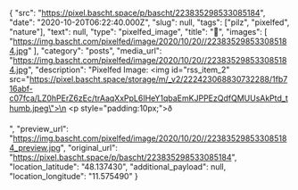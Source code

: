 {
  "src": "https://pixel.bascht.space/p/bascht/223835298533085184",
  "date": "2020-10-20T06:22:40.000Z",
  "slug": null,
  "tags": ["pilz", "pixelfed", "nature"],
  "text": null,
  "type": "pixelfed_image",
  "title": "🍄",
  "images": [
    "https://img.bascht.com/pixelfed/image/2020/10/20//223835298533085184.jpg"
  ],
  "category": "posts",
  "media_url": "https://img.bascht.com/pixelfed/image/2020/10/20//223835298533085184.jpg",
  "description": "Pixelfed Image: <img id=\"rss_item_2\" src=\"https://pixel.bascht.space/storage/m/_v2/222423068830732288/1fb716abf-c07fca/LZ0hPErZ6zEc/trAaqXxPpL6IHeY1qbaEmKJPPEzQdfQMUUsAkPtd_thumb.jpeg\">\n            <p style=\"padding:10px;\">ð</p>",
  "preview_url": "https://img.bascht.com/pixelfed/image/2020/10/20//223835298533085184_preview.jpg",
  "original_url": "https://pixel.bascht.space/p/bascht/223835298533085184",
  "location_latitude": "48.137430",
  "additional_payload": null,
  "location_longitude": "11.575490"
}
